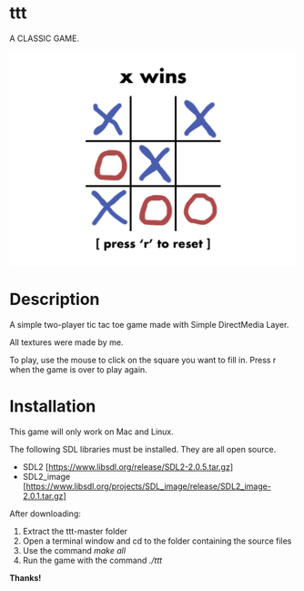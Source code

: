 # ttt
A CLASSIC GAME.

![](screenshot.png)

# Description

A simple two-player tic tac toe game made with Simple DirectMedia Layer.

All textures were made by me.

To play, use the mouse to click on the square you want to fill in. Press r when the game is over to play again. 

# Installation

This game will only work on Mac and Linux.

The following SDL libraries must be installed. They are all open source.

- SDL2 [https://www.libsdl.org/release/SDL2-2.0.5.tar.gz]
- SDL2_image [https://www.libsdl.org/projects/SDL_image/release/SDL2_image-2.0.1.tar.gz]

After downloading:
1. Extract the ttt-master folder
2. Open a terminal window and cd to the folder containing the source files
3. Use the command *make all*
4. Run the game with the command *./ttt*

**Thanks!**
